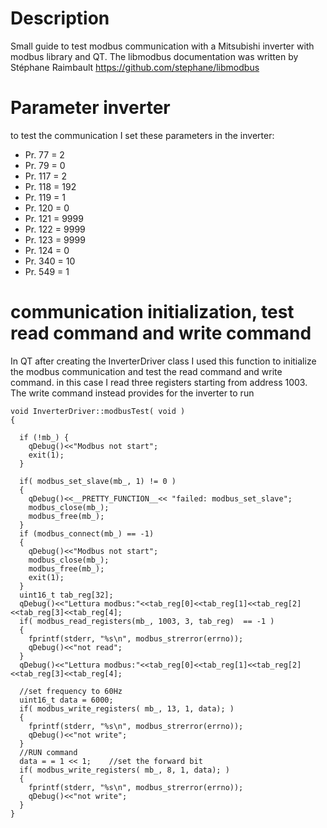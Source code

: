 # Description
Small guide to test modbus communication with a Mitsubishi inverter with modbus library and QT.
The libmodbus documentation was written by Stéphane Raimbault https://github.com/stephane/libmodbus

# Parameter inverter
to test the communication I set these parameters in the inverter:
- Pr. 77 = 2
- Pr. 79 = 0
- Pr. 117 = 2 
- Pr. 118 = 192
- Pr. 119 = 1
- Pr. 120 = 0
- Pr. 121 = 9999
- Pr. 122 = 9999
- Pr. 123 = 9999
- Pr. 124 = 0
- Pr. 340 = 10
- Pr. 549 = 1

# communication initialization, test read command and write command
In QT after creating the InverterDriver class I used this function to initialize the modbus communication and test the read command and write command.
in this case I read three registers starting from address 1003.
The write command instead provides for the inverter to run


    void InverterDriver::modbusTest( void )
    {

      if (!mb_) {
        qDebug()<<"Modbus not start";
        exit(1);
      }

      if( modbus_set_slave(mb_, 1) != 0 )
      {
        qDebug()<<__PRETTY_FUNCTION__<< "failed: modbus_set_slave";
        modbus_close(mb_);
        modbus_free(mb_);
      }
      if (modbus_connect(mb_) == -1) 
      {
        qDebug()<<"Modbus not start";
        modbus_close(mb_);
        modbus_free(mb_);
        exit(1);
      }
      uint16_t tab_reg[32];
      qDebug()<<"Lettura modbus:"<<tab_reg[0]<<tab_reg[1]<<tab_reg[2]<<tab_reg[3]<<tab_reg[4];
      if( modbus_read_registers(mb_, 1003, 3, tab_reg)  == -1 )
      {
        fprintf(stderr, "%s\n", modbus_strerror(errno));
        qDebug()<<"not read";
      }
      qDebug()<<"Lettura modbus:"<<tab_reg[0]<<tab_reg[1]<<tab_reg[2]<<tab_reg[3]<<tab_reg[4];

      //set frequency to 60Hz
      uint16_t data = 6000;
      if( modbus_write_registers( mb_, 13, 1, data); )
      {
        fprintf(stderr, "%s\n", modbus_strerror(errno));
        qDebug()<<"not write";
      }
      //RUN command
      data = = 1 << 1;    //set the forward bit
      if( modbus_write_registers( mb_, 8, 1, data); )
      {
        fprintf(stderr, "%s\n", modbus_strerror(errno));
        qDebug()<<"not write";
      }
    }
    
    
